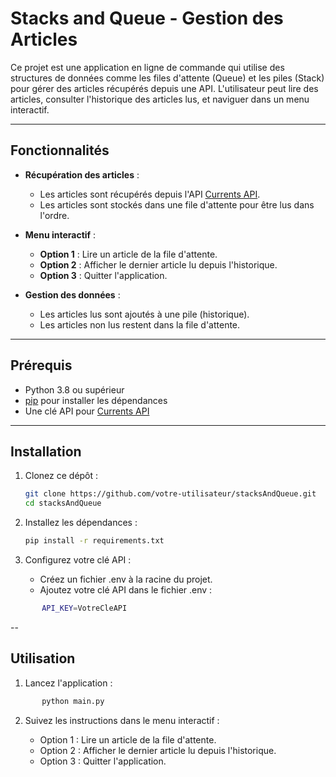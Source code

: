 # Stacks and Queue - Gestion des Articles

Ce projet est une application en ligne de commande qui utilise des structures de données comme les files d'attente (Queue) et les piles (Stack) pour gérer des articles récupérés depuis une API. L'utilisateur peut lire des articles, consulter l'historique des articles lus, et naviguer dans un menu interactif.

---

## Fonctionnalités

- **Récupération des articles** :

  - Les articles sont récupérés depuis l'API [Currents API](https://currentsapi.services/).
  - Les articles sont stockés dans une file d'attente pour être lus dans l'ordre.

- **Menu interactif** :

  - **Option 1** : Lire un article de la file d'attente.
  - **Option 2** : Afficher le dernier article lu depuis l'historique.
  - **Option 3** : Quitter l'application.

- **Gestion des données** :
  - Les articles lus sont ajoutés à une pile (historique).
  - Les articles non lus restent dans la file d'attente.

---

## Prérequis

- Python 3.8 ou supérieur
- [pip](https://pip.pypa.io/en/stable/) pour installer les dépendances
- Une clé API pour [Currents API](https://currentsapi.services/)

---

## Installation

1. Clonez ce dépôt :

   ```bash
   git clone https://github.com/votre-utilisateur/stacksAndQueue.git
   cd stacksAndQueue
   ```

2. Installez les dépendances :

   ```bash
   pip install -r requirements.txt
   ```

3. Configurez votre clé API :
   - Créez un fichier .env à la racine du projet.
   - Ajoutez votre clé API dans le fichier .env :

```bash
       API_KEY=VotreCleAPI
```

--

## Utilisation

1. Lancez l'application :

```bash
       python main.py
```

2. Suivez les instructions dans le menu interactif :

   - Option 1 : Lire un article de la file d'attente.
   - Option 2 : Afficher le dernier article lu depuis l'historique.
   - Option 3 : Quitter l'application.
